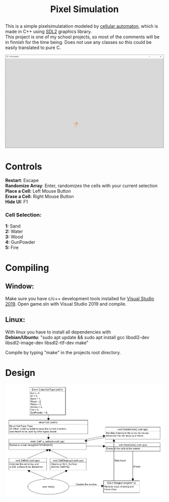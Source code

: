 
#  <p align=center> Pixel Simulation

This is a simple pixelsimulatation modeled by [cellular automaton](https://en.wikipedia.org/wiki/Cellular_automaton), which is made in C++ using [SDL2](https://www.libsdl.org/) graphics library.  
This project is one of my school projects, so most of the comments will be in finnish for the time being. Does not use any classes so this could be easily translated to pure C.

![PicturePixelSimulation](intro.gif)

# Controls
**Restart**: Escape  
**Randomize Array**: Enter, randomizes the cells with your current selection  
**Place a Cell:** Left Mouse Button  
**Erase a Cell:** Right Mouse Button  
**Hide UI:** F1  
### Cell Selection:
**1:** Sand  
**2:** Water  
**3:** Wood  
**4:** GunPowder  
**5:** Fire


# Compiling
## Window:
Make sure you have c/c++ development tools installed for [Visual Studio 2019](https://visualstudio.microsoft.com/).
Open game.sln with Visual Studio 2019 and compile.

## Linux:
With linux you have to install all dependencies with  
**Debian/Ubuntu**: "sudo apt update && sudo apt install gcc libsdl2-dev libsdl2-image-dev libsdl2-ttf-dev make"    

Compile by typing "make" in the projects root directory.

# Design
![UMLPixelSimulation](uml.png)
